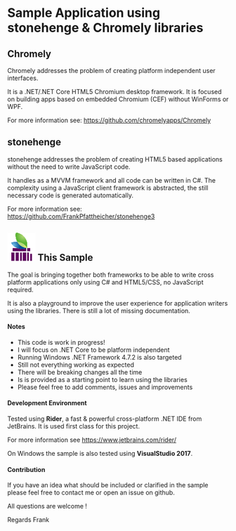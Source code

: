 # Sample Application using stonehenge & Chromely libraries

## Chromely
Chromely addresses the problem of creating platform independent user interfaces. 

It is a .NET/.NET Core HTML5 Chromium desktop framework. It is focused on building apps based on embedded Chromium (CEF) without WinForms or WPF.

For more information see: https://github.com/chromelyapps/Chromely

## stonehenge
stonehenge addresses the problem of creating HTML5 based applications without the need to write JavaScript code.

It handles as a MVVM framework and all code can be written in C#. The complexity using a JavaScript client framework is abstracted, the still necessary code is generated automatically.

For more information see: https://github.com/FrankPfattheicher/stonehenge3


## ![Stonehenge Chromely](icon64.png) This Sample
The goal is bringing together both frameworks to be able to write cross platform applications only using C# and HTML5/CSS, no JavaScript required.

It is also a playground to improve the user experience for application writers using the libraries. There is still a lot of missing documentation.

#### Notes
* This code is work in progress!
* I will focus on .NET Core to be platform independent
* Running Windows .NET Framework 4.7.2 is also targeted
* Still not everything working as expected
* There will be breaking changes all the time
* Is is provided as a starting point to learn using the libraries
* Please feel free to add comments, issues and improvements

#### Development Environment
Tested using **Rider**, a fast & powerful cross-platform .NET IDE from JetBrains.
It is used first class for this project.

For more information see https://www.jetbrains.com/rider/

On Windows the sample is also tested using **VisualStudio 2017**.

#### Contribution
If you have an idea what should be included or clarified in the sample
please feel free to contact me or open an issue on github.

All questions are welcome !

Regards Frank
